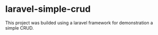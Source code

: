 # laravel-simple-crud

This project was builded using a laravel framework for demonstration a simple CRUD.

